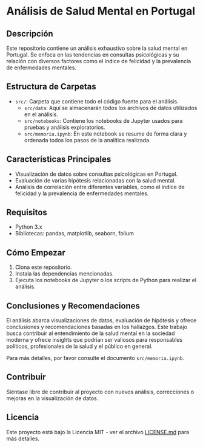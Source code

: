 # Análisis de Salud Mental en Portugal

## Descripción

Este repositorio contiene un análisis exhaustivo sobre la salud mental en Portugal. Se enfoca en las tendencias en consultas psicológicas y su relación con diversos factores como el índice de felicidad y la prevalencia de enfermedades mentales. 

## Estructura de Carpetas

- `src/`: Carpeta que contiene todo el código fuente para el análisis.
  - `src/data`: Aquí se almacenarán todos los archivos de datos utilizados en el análisis.
  - `src/notebooks`: Contiene los notebooks de Jupyter usados para pruebas y análisis exploratorios.
  - `src/memoria.ipynb`: En este notebook se resume de forma clara y ordenada todos los pasos de la analítica realizada.

## Características Principales

- Visualización de datos sobre consultas psicológicas en Portugal.
- Evaluación de varias hipótesis relacionadas con la salud mental.
- Análisis de correlación entre diferentes variables, como el índice de felicidad y la prevalencia de enfermedades mentales.

## Requisitos

- Python 3.x
- Bibliotecas: pandas, matplotlib, seaborn, folium

## Cómo Empezar

1. Clona este repositorio.
2. Instala las dependencias mencionadas.
3. Ejecuta los notebooks de Jupyter o los scripts de Python para realizar el análisis.

## Conclusiones y Recomendaciones

El análisis abarca visualizaciones de datos, evaluación de hipótesis y ofrece conclusiones y recomendaciones basadas en los hallazgos. Este trabajo busca contribuir al entendimiento de la salud mental en la sociedad moderna y ofrece insights que podrían ser valiosos para responsables políticos, profesionales de la salud y el público en general.

Para más detalles, por favor consulte el documento `src/memoria.ipynb`.

## Contribuir

Siéntase libre de contribuir al proyecto con nuevos análisis, correcciones o mejoras en la visualización de datos. 

## Licencia

Este proyecto está bajo la Licencia MIT - ver el archivo [LICENSE.md](LICENSE.md) para más detalles.
